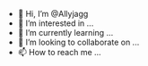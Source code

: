 - 👋 Hi, I’m @Allyjagg
- 👀 I’m interested in ...
- 🌱 I’m currently learning ...
- 💞️ I’m looking to collaborate on ...
- 📫 How to reach me ...

<!---
Allyjagg/Allyjagg is a ✨ special ✨ repository because its `README.md` (this file) appears on your GitHub profile.
You can click the Preview link to take a look at your changes.
--->
